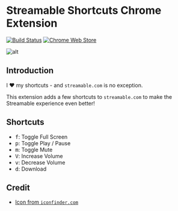 # Streamable Shortcuts Chrome Extension

[![Build Status](https://travis-ci.org/jaebradley/streamable-shortcuts-extension.svg?branch=master)](https://travis-ci.org/jaebradley/streamable-shortcuts-extension)
[![Chrome Web Store](https://img.shields.io/chrome-web-store/v/nojgbpnjncjnnnmnofoilciagbebjbmh.svg)](https://chrome.google.com/webstore/detail/streamable-shortcuts/nojgbpnjncjnnnmnofoilciagbebjbmh)


![alt](https://imgur.com/8N30b2F.png)

## Introduction

I ❤️  my shortcuts - and `streamable.com` is no exception.

This extension adds a few shortcuts to `streamable.com` to make the Streamable experience even better!

## Shortcuts

* <kbd>f</kbd>: Toggle Full Screen
* <kbd>p</kbd>: Toggle Play / Pause
* <kbd>m</kbd>: Toggle Mute
* <kbd>V</kbd>: Increase Volume
* <kbd>v</kbd>: Decrease Volume
* <kbd>d</kbd>: Download

## Credit

* [Icon from `iconfinder.com`](https://www.iconfinder.com/icons/2560355/copy_media_network_s_social_icon)
